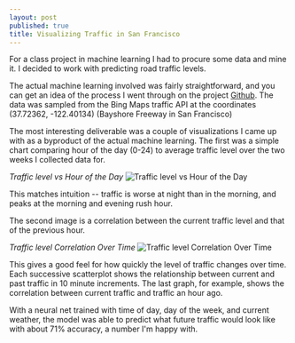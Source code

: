 ```yaml
---
layout: post
published: true
title: Visualizing Traffic in San Francisco
---
```

For a class project in machine learning I had to procure some data and mine it.  I decided to work with predicting road traffic levels.

The actual machine learning involved was fairly straightforward, and you can get an idea of the process I went through on the project [Github](https://github.com/kcorbitt/traffic-analysis).  The data was sampled from the Bing Maps traffic API at the coordinates (37.72362, -122.40134) (Bayshore Freeway in San Francisco)

The most interesting deliverable was a couple of visualizations I came up with as a byproduct of the actual machine learning.  The first was a simple chart comparing hour of the day (0-24) to average traffic level over the two weeks I collected data for.

*Traffic level vs Hour of the Day*
![Traffic level vs Hour of the Day](//corbt.s3.amazonaws.com/blog/hour_vs_traffic_level.png)

This matches intuition -- traffic is worse at night than in the morning, and peaks at the morning and evening rush hour.

The second image is a correlation between the current traffic level and that of the previous hour.

*Traffic level Correlation Over Time*
![Traffic level Correlation Over Time](//corbt.s3.amazonaws.com/blog/prev_traffic_correlation.png)

This gives a good feel for how quickly the level of traffic changes over time.  Each successive scatterplot shows the relationship between current and past traffic in 10 minute increments.  The last graph, for example, shows the correlation between current traffic and traffic an hour ago.

With a neural net trained with time of day, day of the week, and current weather, the model was able to predict what future traffic would look like with about 71% accuracy, a number I'm happy with.